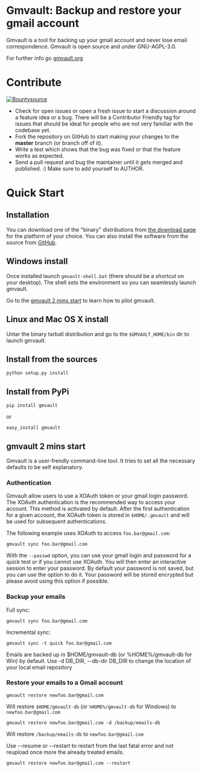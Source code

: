 # Gmvault: Backup and restore your gmail account



Gmvault is a tool for backing up your gmail account and never lose email correspondence.
Gmvault is open source and under GNU-AGPL-3.0.

For further info go [gmvault.org](http://gmvault.org)

# Contribute

[![Bountysource](https://www.bountysource.com/badge/tracker?tracker_id=56851)](https://www.bountysource.com/trackers/56851-gaubert-gmvault?utm_source=56851&utm_medium=shield&utm_campaign=TRACKER_BADGE)

- Check for open issues or open a fresh issue to start a discussion around a feature idea or a bug. There will be a Contributor Friendly tag for issues that should be ideal for people who are not very familiar with the codebase yet.
- Fork the repository on GitHub to start making your changes to the **master** branch (or branch off of it).
- Write a test which shows that the bug was fixed or that the feature works as expected.
- Send a pull request and bug the maintainer until it gets merged and published. :) Make sure to add yourself to AUTHOR.

# Quick Start

## Installation

You can download one of the "binary" distributions from [the download page](http://gmvault.org/download.html) for the platform of your choice.
You can also install the software from the source from [GitHub](https://github.com/gaubert/gmvault).

## Windows install

Once installed launch `gmvault-shell.bat` (there should be a shortcut on your desktop).
The shell sets the environment so you can seamlessly launch gmvault.


Go to the [gmvault 2 mins start](##gmvault-2-mins-start) to learn how to pilot gmvault.

## Linux and Mac OS X install

Untar the binary tarball distribution and go to the `$GMVAULT_HOME/bin` dir to launch gmvault.

## Install from the sources

    python setup.py install

## Install from PyPi

    pip install gmvault

or

    easy_install gmvault

## gmvault 2 mins start 

Gmvault is a user-frendly command-line tool. It tries to set all the necessary defaults to be self explanatory.

### Authentication

Gmvault allow users to use a XOAuth token or your gmail login password. The XOAuth authentication is the recommended way to access your account. 
This method is activated by default. After the first authentication for a given account, the XOAuth token is stored in `$HOME/.gmvault` and will be used for subsequent authentications. 

The following example uses XOAuth to access `foo.bar@gmail.com`:

    gmvault sync foo.bar@gmail.com

With the `--passwd` option, you can use your gmail login and password for a quick test or if you cannot use XOAuth. 
You will then enter an interactive session to enter your password. By default your password is not saved, but you can use the option to do it. Your password will be stored encrypted but please avoid using this option if possible.

### Backup your emails

Full sync:

    gmvault sync foo.bar@gmail.com

Incremental sync:

    gmvault sync -t quick foo.bar@gmail.com

Emails are backed up in $HOME/gmvault-db (or %HOME%/gmvault-db for Win) by default. Use -d DB_DIR, --db-dir DB_DIR to change the location of your local email repository

### Restore your emails to a Gmail account

    gmvault restore newfoo.bar@gmail.com

Will restore `$HOME/gmvault-db` (or `%HOME%/gmvault-db` for Windows) to `newfoo.bar@gmail.com`

    gmvault restore newfoo.bar@gmail.com -d /backup/emails-db

Will restore `/backup/emails-db` to `newfoo.bar@gmail.com`

Use --resume or --restart to restart from the last fatal error and not reupload once more the already treated emails.

    gmvault restore newfoo.bar@gmail.com --restart

